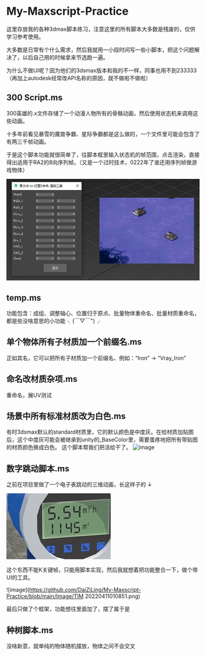 # My-Maxscript-Practice

这里存放我的各种3dmax脚本练习，注意这里的所有脚本大多数是残废的，仅供学习参考使用。

大多数是日常有个什么需求，然后我就用一小段时间写一些小脚本，把这个问题解决了，以后自己用的时候拿来节选跑一遍。

为什么不做UI呢？因为他们的3dsmax版本和我的不一样，同事也用不到233333 （再加上autodesk经常改API名称的原因，就不做啦不做啦）

## 300 Script.ms
300英雄的.x文件存储了一个动漫人物所有的骨骼动画，然后使用状态机来调用这些动画。

十多年前看见暴雪的魔兽争霸、星际争霸都是这么做的，一个文件里可能会包含了有两三千帧动画。

于是这个脚本功能就很简单了，往脚本框里输入状态机的帧范围，点击渲染，直接得出适用于RA2的8向序列帧。（又是一个过时技术，0222年了谁还用序列帧做游戏物体）

![image](https://github.com/DaiZiLing/My-Maxscript-Practice/blob/main/Image/priview_1_1.gif)

## temp.ms
功能包含：成组、调整轴心、位置归于原点、批量物体重命名、批量材质重命名，都是些没啥意思的小功能 ╮(￣▽￣")╭

## 单个物体所有子材质加一个前缀名.ms
正如其名，它可以把所有子材质加一个前缀名、例如：“Iron” → “Vray_Iron”

## 命名改材质杂项.ms
重命名，展UV测试

## 场景中所有标准材质改为白色.ms
有时3dsmax默认的standard材质里，它的默认颜色是中度灰。在给材质加贴图后，这个中度灰可能会被继承到unity的_BaseColor里，需要蛋疼地把所有带贴图的材质颜色换成白色。
这个脚本帮我们把活给干了。
![image](https://github.com/DaiZiLing/My-Maxscript-Practice/blob/main/Image/0418_1.gif)

## 数字跳动脚本.ms
之前在项目里做了一个电子表跳动的三维动画，长这样子的 ↓

![image](https://github.com/DaiZiLing/My-Maxscript-Practice/blob/main/Image/0416_2.gif)

这个东西不能K关键帧，只能用脚本实现，然后我就想着把功能整合一下，做个带UI的工具。

![image](https://github.com/DaiZiLing/My-Maxscript-Practice/blob/main/Image/TIM 20220411010851.png)

最后只做了个框架，功能想往里面加了，摆了属于是

## 种树脚本.ms
没啥新意，就单纯的物体随机摆放，物体之间不会交叉
